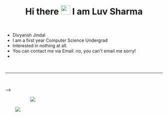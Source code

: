 <h1 align = "center"> Hi there <img src="https://raw.githubusercontent.com/MartinHeinz/MartinHeinz/master/wave.gif" width="30px"> I am Luv Sharma </h1>
<br />

- Divyansh Jindal
- I am a first year Computer Science Undergrad
- Interested in nothing at all.
- You can contact me via Email: no, you can't email me sorry!
- 

<br />

<hr />

<br />

-->
<div align = "center" style="display: flex; flex-direction: row;">
 <img class="img" style = "padding:2rem" src="https://github-readme-stats.vercel.app/api?username=DivyanshJindal26&count_private=true&show_icons=true&theme=tokyonight&hide=stars" />
 <img class="img" src="https://github-readme-stats.vercel.app/api/top-langs/?username=DivyanshJindal26&layout=compact&theme=tokyonight" />
</div>
